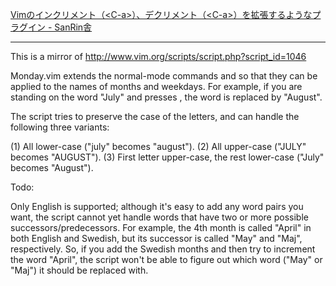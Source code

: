 [Vimのインクリメント（\<C-a\>）、デクリメント（\<C-a\>）を拡張するようなプラグイン - SanRin舎](https://tmsanrinsha.net/post/2018/02/vim-increment-decrement/)

---

This is a mirror of http://www.vim.org/scripts/script.php?script_id=1046

Monday.vim extends the normal-mode commands <ctrl-a> and <ctrl-x> so that they can be applied to the names of months and weekdays. For example, if you are standing on the word "July" and presses <ctrl-a>, the word is replaced by "August".

The script tries to preserve the case of the letters, and can handle the following three variants:

(1) All lower-case ("july" becomes "august").
(2) All upper-case ("JULY" becomes "AUGUST").
(3) First letter upper-case, the rest lower-case ("July" becomes "August").

Todo:

Only English is supported; although it's easy to add any word pairs you want, the script cannot yet handle words that have two or more possible successors/predecessors.  For example, the 4th month is called "April" in both English and Swedish, but its successor is called "May" and "Maj", respectively. So, if you add the Swedish months and then try to increment the word "April", the script won't be able to figure out which word ("May" or "Maj")  it should be replaced with.


